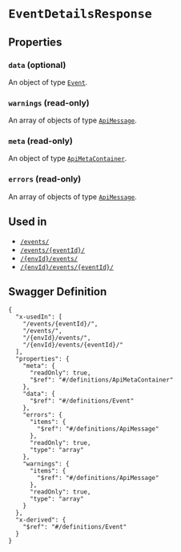 # `EventDetailsResponse` #







## Properties ##

### `data` (optional) ###




An object of type [`Event`](./../definitions/Event.mkd).



### `warnings` (read-only) ###




An array of 
objects of type [`ApiMessage`](./../definitions/ApiMessage.mkd).


### `meta` (read-only) ###




An object of type [`ApiMetaContainer`](./../definitions/ApiMetaContainer.mkd).



### `errors` (read-only) ###




An array of 
objects of type [`ApiMessage`](./../definitions/ApiMessage.mkd).




## Used in ##

  + [`/events/`](./../rest/api/v1beta0/account/events/)
  + [`/events/{eventId}/`](./../rest/api/v1beta0/account/events/{eventId}/)
  + [`/{envId}/events/`](./../rest/api/v1beta0/user/{envId}/events/)
  + [`/{envId}/events/{eventId}/`](./../rest/api/v1beta0/user/{envId}/events/{eventId}/)

## Swagger Definition ##

    {
      "x-usedIn": [
        "/events/{eventId}/", 
        "/events/", 
        "/{envId}/events/", 
        "/{envId}/events/{eventId}/"
      ], 
      "properties": {
        "meta": {
          "readOnly": true, 
          "$ref": "#/definitions/ApiMetaContainer"
        }, 
        "data": {
          "$ref": "#/definitions/Event"
        }, 
        "errors": {
          "items": {
            "$ref": "#/definitions/ApiMessage"
          }, 
          "readOnly": true, 
          "type": "array"
        }, 
        "warnings": {
          "items": {
            "$ref": "#/definitions/ApiMessage"
          }, 
          "readOnly": true, 
          "type": "array"
        }
      }, 
      "x-derived": {
        "$ref": "#/definitions/Event"
      }
    }
